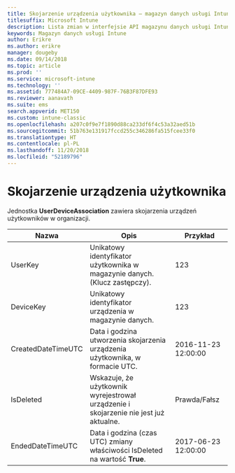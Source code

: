 ```yaml
---
title: Skojarzenie urządzenia użytkownika — magazyn danych usługi Intune
titlesuffix: Microsoft Intune
description: Lista zmian w interfejsie API magazynu danych usługi Intune.
keywords: Magazyn danych usługi Intune
author: Erikre
ms.author: erikre
manager: dougeby
ms.date: 09/14/2018
ms.topic: article
ms.prod: ''
ms.service: microsoft-intune
ms.technology: ''
ms.assetid: 777484A7-09CE-4409-987F-76B3F87DFE93
ms.reviewer: aanavath
ms.suite: ems
search.appverid: MET150
ms.custom: intune-classic
ms.openlocfilehash: a207c0f9e7f1890d88ca233df6f4c53a32aed51b
ms.sourcegitcommit: 51b763e131917fccd255c346286fa515fcee33f0
ms.translationtype: HT
ms.contentlocale: pl-PL
ms.lasthandoff: 11/20/2018
ms.locfileid: "52189796"
---
```

# <a name="user-device-association"></a>Skojarzenie urządzenia użytkownika

Jednostka **UserDeviceAssociation** zawiera skojarzenia urządzeń użytkowników w organizacji.


|        Nazwa        |                                           Opis                                            |        Przykład         |
|--------------------|--------------------------------------------------------------------------------------------------|------------------------|
|      UserKey       |              Unikatowy identyfikator użytkownika w magazynie danych. (Klucz zastępczy).               |          123           |
|     DeviceKey      |                      Unikatowy identyfikator urządzenia w magazynie danych.                      |          123           |
| CreatedDateTimeUTC |           Data i godzina utworzenia skojarzenia urządzenia użytkownika, w formacie UTC.           | 2016-11-23 12:00:00 |
|     IsDeleted      | Wskazuje, że użytkownik wyrejestrował urządzenie i skojarzenie nie jest już aktualne. |       Prawda/Fałsz       |
|  EndedDateTimeUTC  |              Data i godzina (czas UTC) zmiany właściwości IsDeleted na wartość <strong>True</strong>.               | 2017-06-23 12:00:00 |

